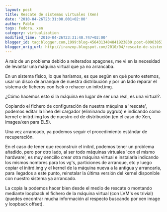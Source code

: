 ```yaml
---
layout: post
title: Rescate de sistemas virtuales (Xen)
date: '2010-04-26T23:31:00.001+02:00'
author: Pablo
tags: fedora, xen
category: virtualization
modified_time: '2010-04-26T23:31:40.747+02:00'
blogger_id: tag:blogger.com,1999:blog-4564313404841923839.post-6096385341740071760
blogger_orig_url: http://iranzop.blogspot.com/2010/04/rescate-de-sistemas-virtuales-xen.html
---
```


A raíz de un problema debido a reiterados apagones, me vi en la necesidad de
levantar una máquina virtual que ya no arrancaba.

En un sistema físico, lo que haríamos, es que según en qué punto estemos,
usar un disco de arranque de nuestra distribución y por un lado reparar el
sistema de ficheros con fsck o rehacer un initrd.img.

¿Cómo hacemos esto si la máquina en lugar de ser una real, es una virtual?.

Copiando el fichero de configuración de nuestra máquina a 'rescate', podemos
editar la línea del cargador (eliminando pygrub) e indicando como kernel e
initrd.img los de nuestro cd de distribución (en el caso de Xen, images/xen
para EL5).

Una vez arrancado, ya podemos seguir el procedimiento estándar de
recuperación.

En el caso de tener que reconstruir el initrd, podemos tener un problema
añadido, pero por otro lado, al ser todo máquinas virtuales 'con el mismo
hardware', es muy sencillo crear otra máquina virtual e instalarla indicando
los mismos nombres para los vg's, particiones de arranque, etc y luego
copiar el initrd.img y el kernel de la máquina nueva a la antigua y
arrancarla, para llegados a este punto, reinstalar la última versión del
kernel disponible con nuestro sistema ya arrancado.

La copia la podemos hacer bien desde el medio de rescate o montando mediante
loopback el fichero de la máquina virtual (con LVM's es trivial) (puedes
encontrar mucha información al respecto buscando por xen image y loopback
offset).
